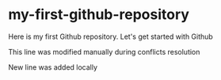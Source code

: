 # my-first-github-repository
Here is my first Github repository. Let's get started with Github

This line was modified manually during conflicts resolution

New line was added locally
